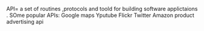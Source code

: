 API= a set of routines ,protocols and toold for building software applictaions . SOme popular APIs: Google maps Yputube Flickr Twitter Amazon product advertising api